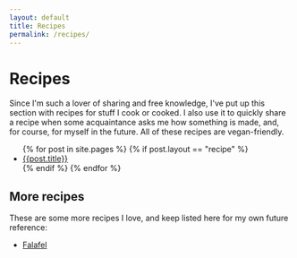 ```yaml
---
layout: default
title: Recipes
permalink: /recipes/
---
```


Recipes
=======

Since I'm such a lover of sharing and free knowledge, I've put up this section
with recipes for stuff I cook or cooked.  I also use it to quickly share a
recipe when some acquaintance asks me how something is made, and, for course,
for myself in the future.
All of these recipes are vegan-friendly.

<ul>
{% for post in site.pages %}
  {% if post.layout == "recipe" %}
    <li>
      <a href="{{ post.url | prepend: site.baseurl }}">{{post.title}}</a>
    </li>
  {% endif %}
{% endfor %}
</ul>

More recipes
------------

These are some more recipes I love, and keep listed here for my own future
reference:

 * [Falafel](http://www.epicurious.com/recipes/food/views/My-Favorite-Falafel-231755)
